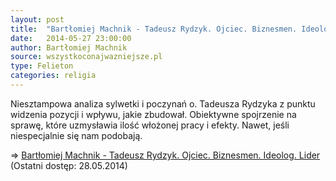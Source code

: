 ```yaml
---
layout: post
title:  "Bartłomiej Machnik - Tadeusz Rydzyk. Ojciec. Biznesmen. Ideolog. Lider"
date:   2014-05-27 23:00:00
author: Bartłomiej Machnik
source: wszystkoconajwazniejsze.pl
type: Felieton
categories: religia
---
```

Niesztampowa analiza sylwetki i poczynań o. Tadeusza Rydzyka z punktu widzenia pozycji i wpływu, jakie zbudował. Obiektywne spojrzenie na sprawę, które uzmysławia ilość włożonej pracy i efekty. Nawet, jeśli niespecjalnie się nam podobają.

=> [Bartłomiej Machnik - Tadeusz Rydzyk. Ojciec. Biznesmen. Ideolog. Lider](http://wszystkoconajwazniejsze.pl/bartlomiej-machnik-tadeusz-rydzyk/) (Ostatni dostęp: 28.05.2014)

